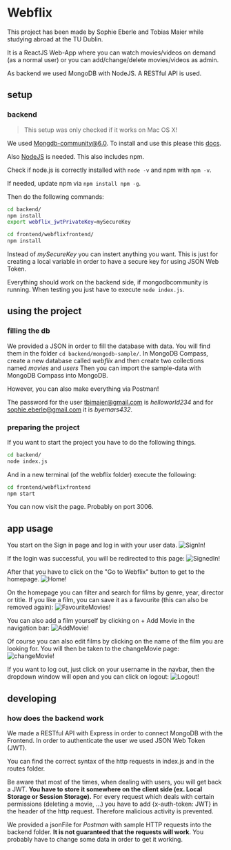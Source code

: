 # Webflix

This project has been made by Sophie Eberle and Tobias Maier while studying abroad at the TU Dublin.

It is a ReactJS Web-App where you can watch movies/videos on demand (as a normal user) or you can add/change/delete movies/videos as admin.

As backend we used MongoDB with NodeJS. A RESTful API is used.

## setup

### backend

> This setup was only checked if it works on Mac OS X!

We used Mongdb-community@6.0. To install and use this please this [docs](https://www.mongodb.com/docs/manual/tutorial/install-mongodb-on-os-x/).

Also [NodeJS](https://nodejs.org/en/download/) is needed. This also includes npm.

Check if node.js is correctly installed with `node -v` and npm with `npm -v`.

If needed, update npm via `npm install npm -g`.

Then do the following commands:

```bash
cd backend/
npm install
export webflix_jwtPrivateKey=mySecureKey
```

```bash
cd frontend/webflixfrontend/
npm install
```

Instead of *mySecureKey* you can instert anything you want. This is just for creating a local variable in order to have a secure key for using JSON Web Token.

Everything should work on the backend side, if mongodbcommunity is running. When testing you just have to execute `node index.js`.

## using the project

### filling the db

We provided a JSON in order to fill the database with data.
You will find them in the folder `cd backend/mongodb-sample/`.
In MongoDB Compass, create a new database called *webflix* and then create two collections named *movies* and *users*
Then you can import the sample-data with MongoDB Compass into MongoDB.

However, you can also make everything via Postman!

The password for the user tbimaier@gmail.com is *helloworld234* and for sophie.eberle@gmail.com it is *byemars432*.

### preparing the project

If you want to start the project you have to do the following things.

```bash
cd backend/
node index.js
```

And in a new terminal (of the webflix folder) execute the following:

```bash
cd frontend/webflixfrontend
npm start
```

You can now visit the page. Probably on port 3006.

## app usage

You start on the Sign in page and log in with your user data.
![SignIn!](/frontend/webflixfrontend/public/pictures/SignIn.jpg "Sign in page")

If the login was successful, you will be redirected to this page:
![SignedIn!](/frontend/webflixfrontend/public/pictures/Signed_In.jpg "Signed in page")

After that you have to click on the "Go to Webflix" button to get to the homepage.
![Home!](/frontend/webflixfrontend/public/pictures/Home.jpg "Home page")

On the homepage you can filter and search for films by genre, year, director or title. If you like a film, you can save it as a favourite (this can also be removed again):
![FavouriteMovies!](/frontend/webflixfrontend/public/pictures/Favourites.jpg "favourite movies")

You can also add a film yourself by clicking on + Add Movie in the navigation bar:
![AddMovie!](/frontend/webflixfrontend/public/pictures/AddMovie.jpg "Add movie page")

Of course you can also edit films by clicking on the name of the film you are looking for. You will then be taken to the changeMovie page:
![changeMovie!](/frontend/webflixfrontend/public/pictures/changeMovie.jpg "change a movie page")

If you want to log out, just click on your username in the navbar, then the dropdown window will open and you can click on logout:
![Logout!](/frontend/webflixfrontend/public/pictures/Logout.jpg "logout page")

## developing

### how does the backend work

We made a RESTful API with Express in order to connect MongoDB with the Frontend.
In order to authenticate the user we used JSON Web Token (JWT).

You can find the correct syntax of the http requests in index.js and in the routes folder.

Be aware that most of the times, when dealing with users, you will get back a JWT. **You have to store it somewhere on the client side (ex. Local Storage or Session Storage).** For every request which deals with certain permissions (deleting a movie, ...) you have to add {x-auth-token: JWT} in the header of the http request. Therefore malicious activity is prevented.

We provided a jsonFile for *Postman* with sample HTTP requests into the backend folder. **It is not guaranteed that the requests will work**. You probably have to change some data in order to get it working.
